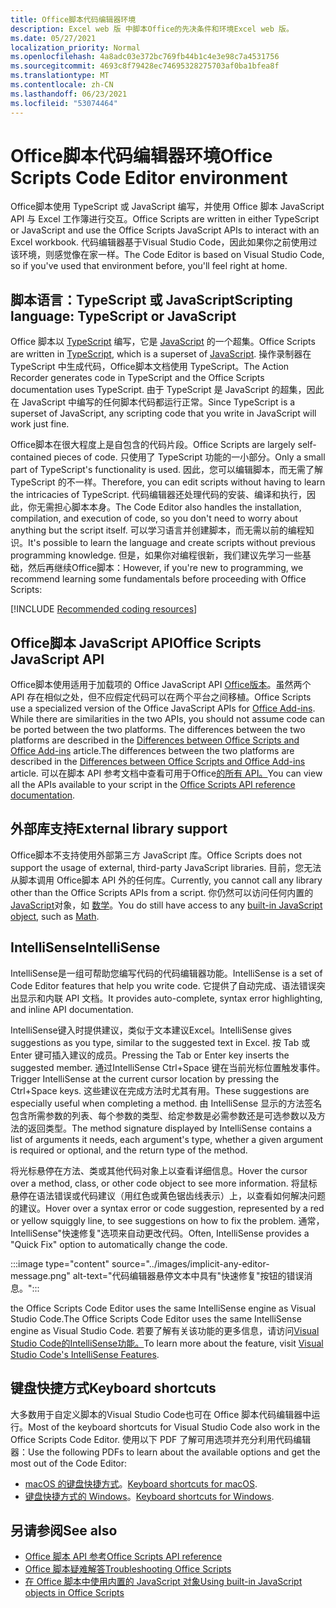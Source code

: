 ```yaml
---
title: Office脚本代码编辑器环境
description: Excel web 版 中脚本Office的先决条件和环境Excel web 版。
ms.date: 05/27/2021
localization_priority: Normal
ms.openlocfilehash: 4a8adc03e372bc769fb44b1c4e3e98c7a4531756
ms.sourcegitcommit: 4693c8f79428ec74695328275703af0ba1bfea8f
ms.translationtype: MT
ms.contentlocale: zh-CN
ms.lasthandoff: 06/23/2021
ms.locfileid: "53074464"
---
```

# <a name="office-scripts-code-editor-environment"></a><span data-ttu-id="050dd-103">Office脚本代码编辑器环境</span><span class="sxs-lookup"><span data-stu-id="050dd-103">Office Scripts Code Editor environment</span></span>

<span data-ttu-id="050dd-104">Office脚本使用 TypeScript 或 JavaScript 编写，并使用 Office 脚本 JavaScript API 与 Excel 工作簿进行交互。</span><span class="sxs-lookup"><span data-stu-id="050dd-104">Office Scripts are written in either TypeScript or JavaScript and use the Office Scripts JavaScript APIs to interact with an Excel workbook.</span></span> <span data-ttu-id="050dd-105">代码编辑器基于Visual Studio Code，因此如果你之前使用过该环境，则感觉像在家一样。</span><span class="sxs-lookup"><span data-stu-id="050dd-105">The Code Editor is based on Visual Studio Code, so if you've used that environment before, you'll feel right at home.</span></span>

## <a name="scripting-language-typescript-or-javascript"></a><span data-ttu-id="050dd-106">脚本语言：TypeScript 或 JavaScript</span><span class="sxs-lookup"><span data-stu-id="050dd-106">Scripting language: TypeScript or JavaScript</span></span>

<span data-ttu-id="050dd-107">Office 脚本以 [TypeScript](https://www.typescriptlang.org/docs/home.html) 编写，它是 [JavaScript](https://developer.mozilla.org/docs/Web/JavaScript) 的一个超集。</span><span class="sxs-lookup"><span data-stu-id="050dd-107">Office Scripts are written in [TypeScript](https://www.typescriptlang.org/docs/home.html), which is a superset of [JavaScript](https://developer.mozilla.org/docs/Web/JavaScript).</span></span> <span data-ttu-id="050dd-108">操作录制器在 TypeScript 中生成代码，Office脚本文档使用 TypeScript。</span><span class="sxs-lookup"><span data-stu-id="050dd-108">The Action Recorder generates code in TypeScript and the Office Scripts documentation uses TypeScript.</span></span> <span data-ttu-id="050dd-109">由于 TypeScript 是 JavaScript 的超集，因此在 JavaScript 中编写的任何脚本代码都运行正常。</span><span class="sxs-lookup"><span data-stu-id="050dd-109">Since TypeScript is a superset of JavaScript, any scripting code that you write in JavaScript will work just fine.</span></span>

<span data-ttu-id="050dd-110">Office脚本在很大程度上是自包含的代码片段。</span><span class="sxs-lookup"><span data-stu-id="050dd-110">Office Scripts are largely self-contained pieces of code.</span></span> <span data-ttu-id="050dd-111">只使用了 TypeScript 功能的一小部分。</span><span class="sxs-lookup"><span data-stu-id="050dd-111">Only a small part of TypeScript's functionality is used.</span></span> <span data-ttu-id="050dd-112">因此，您可以编辑脚本，而无需了解 TypeScript 的不一样。</span><span class="sxs-lookup"><span data-stu-id="050dd-112">Therefore, you can edit scripts without having to learn the intricacies of TypeScript.</span></span> <span data-ttu-id="050dd-113">代码编辑器还处理代码的安装、编译和执行，因此，你无需担心脚本本身。</span><span class="sxs-lookup"><span data-stu-id="050dd-113">The Code Editor also handles the installation, compilation, and execution of code, so you don't need to worry about anything but the script itself.</span></span> <span data-ttu-id="050dd-114">可以学习语言并创建脚本，而无需以前的编程知识。</span><span class="sxs-lookup"><span data-stu-id="050dd-114">It's possible to learn the language and create scripts without previous programming knowledge.</span></span> <span data-ttu-id="050dd-115">但是，如果你对编程很新，我们建议先学习一些基础，然后再继续Office脚本：</span><span class="sxs-lookup"><span data-stu-id="050dd-115">However, if you're new to programming, we recommend learning some fundamentals before proceeding with Office Scripts:</span></span>

[!INCLUDE [Recommended coding resources](../includes/coding-basics-references.md)]

## <a name="office-scripts-javascript-api"></a><span data-ttu-id="050dd-116">Office脚本 JavaScript API</span><span class="sxs-lookup"><span data-stu-id="050dd-116">Office Scripts JavaScript API</span></span>

<span data-ttu-id="050dd-117">Office脚本使用适用于加载项的 Office JavaScript API [Office版本](/office/dev/add-ins/overview/index)。虽然两个 API 存在相似之处，但不应假定代码可以在两个平台之间移植。</span><span class="sxs-lookup"><span data-stu-id="050dd-117">Office Scripts use a specialized version of the Office JavaScript APIs for [Office Add-ins](/office/dev/add-ins/overview/index). While there are similarities in the two APIs, you should not assume code can be ported between the two platforms.</span></span> <span data-ttu-id="050dd-118">The differences between the two platforms are described in the [Differences between Office Scripts and Office Add-ins](../resources/add-ins-differences.md#apis) article.</span><span class="sxs-lookup"><span data-stu-id="050dd-118">The differences between the two platforms are described in the [Differences between Office Scripts and Office Add-ins](../resources/add-ins-differences.md#apis) article.</span></span> <span data-ttu-id="050dd-119">可以在脚本 API 参考文档中查看可用于Office[的所有 API。](/javascript/api/office-scripts/overview)</span><span class="sxs-lookup"><span data-stu-id="050dd-119">You can view all the APIs available to your script in the [Office Scripts API reference documentation](/javascript/api/office-scripts/overview).</span></span>

## <a name="external-library-support"></a><span data-ttu-id="050dd-120">外部库支持</span><span class="sxs-lookup"><span data-stu-id="050dd-120">External library support</span></span>

<span data-ttu-id="050dd-121">Office脚本不支持使用外部第三方 JavaScript 库。</span><span class="sxs-lookup"><span data-stu-id="050dd-121">Office Scripts does not support the usage of external, third-party JavaScript libraries.</span></span> <span data-ttu-id="050dd-122">目前，您无法从脚本调用 Office脚本 API 外的任何库。</span><span class="sxs-lookup"><span data-stu-id="050dd-122">Currently, you cannot call any library other than the Office Scripts APIs from a script.</span></span> <span data-ttu-id="050dd-123">你仍然可以访问任何内置的 [JavaScript](../develop/javascript-objects.md)对象，如 [数学](https://developer.mozilla.org/docs/Web/JavaScript/Reference/Global_Objects/Math)。</span><span class="sxs-lookup"><span data-stu-id="050dd-123">You do still have access to any [built-in JavaScript object](../develop/javascript-objects.md), such as [Math](https://developer.mozilla.org/docs/Web/JavaScript/Reference/Global_Objects/Math).</span></span>

## <a name="intellisense"></a><span data-ttu-id="050dd-124">IntelliSense</span><span class="sxs-lookup"><span data-stu-id="050dd-124">IntelliSense</span></span>

<span data-ttu-id="050dd-125">IntelliSense是一组可帮助您编写代码的代码编辑器功能。</span><span class="sxs-lookup"><span data-stu-id="050dd-125">IntelliSense is a set of Code Editor features that help you write code.</span></span> <span data-ttu-id="050dd-126">它提供了自动完成、语法错误突出显示和内联 API 文档。</span><span class="sxs-lookup"><span data-stu-id="050dd-126">It provides auto-complete, syntax error highlighting, and inline API documentation.</span></span>

<span data-ttu-id="050dd-127">IntelliSense键入时提供建议，类似于文本建议Excel。</span><span class="sxs-lookup"><span data-stu-id="050dd-127">IntelliSense gives suggestions as you type, similar to the suggested text in Excel.</span></span> <span data-ttu-id="050dd-128">按 Tab 或 Enter 键可插入建议的成员。</span><span class="sxs-lookup"><span data-stu-id="050dd-128">Pressing the Tab or Enter key inserts the suggested member.</span></span> <span data-ttu-id="050dd-129">通过IntelliSense Ctrl+Space 键在当前光标位置触发事件。</span><span class="sxs-lookup"><span data-stu-id="050dd-129">Trigger IntelliSense at the current cursor location by pressing the Ctrl+Space keys.</span></span> <span data-ttu-id="050dd-130">这些建议在完成方法时尤其有用。</span><span class="sxs-lookup"><span data-stu-id="050dd-130">These suggestions are especially useful when completing a method.</span></span> <span data-ttu-id="050dd-131">由 IntelliSense 显示的方法签名包含所需参数的列表、每个参数的类型、给定参数是必需参数还是可选参数以及方法的返回类型。</span><span class="sxs-lookup"><span data-stu-id="050dd-131">The method signature displayed by IntelliSense contains a list of arguments it needs, each argument's type, whether a given argument is required or optional, and the return type of the method.</span></span>

<span data-ttu-id="050dd-132">将光标悬停在方法、类或其他代码对象上以查看详细信息。</span><span class="sxs-lookup"><span data-stu-id="050dd-132">Hover the cursor over a method, class, or other code object to see more information.</span></span> <span data-ttu-id="050dd-133">将鼠标悬停在语法错误或代码建议（用红色或黄色锯齿线表示）上，以查看如何解决问题的建议。</span><span class="sxs-lookup"><span data-stu-id="050dd-133">Hover over a syntax error or code suggestion, represented by a red or yellow squiggly line, to see suggestions on how to fix the problem.</span></span> <span data-ttu-id="050dd-134">通常，IntelliSense"快速修复"选项来自动更改代码。</span><span class="sxs-lookup"><span data-stu-id="050dd-134">Often, IntelliSense provides a "Quick Fix" option to automatically change the code.</span></span>

:::image type="content" source="../images/implicit-any-editor-message.png" alt-text="代码编辑器悬停文本中具有&quot;快速修复&quot;按钮的错误消息。":::

<span data-ttu-id="050dd-136">the Office Scripts Code Editor uses the same IntelliSense engine as Visual Studio Code.</span><span class="sxs-lookup"><span data-stu-id="050dd-136">The Office Scripts Code Editor uses the same IntelliSense engine as Visual Studio Code.</span></span> <span data-ttu-id="050dd-137">若要了解有关该功能的更多信息，请访问[Visual Studio Code的IntelliSense功能。](https://code.visualstudio.com/docs/editor/intellisense#_intellisense-features)</span><span class="sxs-lookup"><span data-stu-id="050dd-137">To learn more about the feature, visit [Visual Studio Code's IntelliSense Features](https://code.visualstudio.com/docs/editor/intellisense#_intellisense-features).</span></span>

## <a name="keyboard-shortcuts"></a><span data-ttu-id="050dd-138">键盘快捷方式</span><span class="sxs-lookup"><span data-stu-id="050dd-138">Keyboard shortcuts</span></span>

<span data-ttu-id="050dd-139">大多数用于自定义脚本的Visual Studio Code也可在 Office 脚本代码编辑器中运行。</span><span class="sxs-lookup"><span data-stu-id="050dd-139">Most of the keyboard shortcuts for Visual Studio Code also work in the Office Scripts Code Editor.</span></span> <span data-ttu-id="050dd-140">使用以下 PDF 了解可用选项并充分利用代码编辑器：</span><span class="sxs-lookup"><span data-stu-id="050dd-140">Use the following PDFs to learn about the available options and get the most out of the Code Editor:</span></span>

- <span data-ttu-id="050dd-141">[macOS 的键盘快捷方式](https://code.visualstudio.com/shortcuts/keyboard-shortcuts-macos.pdf)。</span><span class="sxs-lookup"><span data-stu-id="050dd-141">[Keyboard shortcuts for macOS](https://code.visualstudio.com/shortcuts/keyboard-shortcuts-macos.pdf).</span></span>
- <span data-ttu-id="050dd-142">[键盘快捷方式的 Windows](https://code.visualstudio.com/shortcuts/keyboard-shortcuts-windows.pdf)。</span><span class="sxs-lookup"><span data-stu-id="050dd-142">[Keyboard shortcuts for Windows](https://code.visualstudio.com/shortcuts/keyboard-shortcuts-windows.pdf).</span></span>

## <a name="see-also"></a><span data-ttu-id="050dd-143">另请参阅</span><span class="sxs-lookup"><span data-stu-id="050dd-143">See also</span></span>

- [<span data-ttu-id="050dd-144">Office 脚本 API 参考</span><span class="sxs-lookup"><span data-stu-id="050dd-144">Office Scripts API reference</span></span>](/javascript/api/office-scripts/overview)
- [<span data-ttu-id="050dd-145">Office 脚本疑难解答</span><span class="sxs-lookup"><span data-stu-id="050dd-145">Troubleshooting Office Scripts</span></span>](../testing/troubleshooting.md)
- [<span data-ttu-id="050dd-146">在 Office 脚本中使用内置的 JavaScript 对象</span><span class="sxs-lookup"><span data-stu-id="050dd-146">Using built-in JavaScript objects in Office Scripts</span></span>](../develop/javascript-objects.md)
